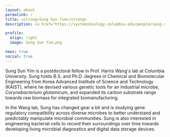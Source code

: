 ```yaml
---
layout: about
permalink: /
title: <strong>Sung Sun Yim</strong>
description: <a href="https://systemsbiology.columbia.edu/people/sung-sun-yim">Postdoctoral Fellow at Columbia University</a> | Systems & Synthetic Biology

profile:
  align: right
  image: Sung Sun Yim.png

news: true
social: true
---
```


Sung Sun Yim is a postdoctoral fellow in Prof. Harris Wang's lab at Columbia University. Sung holds B.S. and Ph.D. degrees in Chemical and Biomolecular Engineering from Korea Advanced Institute of Science and Technology (KAIST), where he devised various genetic tools for an industrial microbe, <i>Corynebacterium glutamicum</i>, and expanded its carbon substrate range towards raw biomass for integrated biomanufacturing.

In the Wang lab, Sung has changed gear a bit and is studying gene regulatory compatibility across diverse microbes to better understand and predictably manipulate microbial communities. Sung is also interested in engineering bacterial cells to record their surroundings over time towards developing living microbial diagnostics and digital data storage devices.